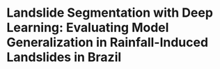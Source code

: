 # Landslide Segmentation with Deep Learning: Evaluating Model Generalization in Rainfall-Induced Landslides in Brazil

